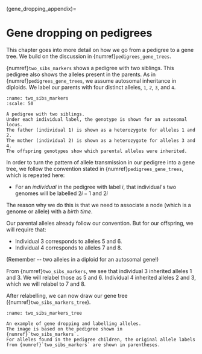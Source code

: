 (gene_dropping_appendix)=

# Gene dropping on pedigrees

This chapter goes into more detail on how we go from a pedigree to a gene tree.
We build on the discussion in {numref}`pedigrees_gene_trees`.

{numref}`two_sibs_markers` shows a pedigree with two siblings.
This pedigree also shows the alleles present in the parents.
As in {numref}`pedigrees_gene_trees`, we assume autosomal inheritance in diploids.
We label our parents with four distinct alleles, `1`, `2`, `3`, and `4`.

```{figure} ../figures/two_sibs_markers.png
:name: two_sibs_markers
:scale: 50

A pedigree with two siblings.
Under each individual label, the genotype is shown for an autosomal locus.
The father (individual 1) is shown as a heterozygote for alleles 1 and 2.
The mother (individual 2) is shown as a heterozygote for alleles 3 and 4.
The offspring genotypes show which parental alleles were inherited.
```

In order to turn the pattern of allele transmission in our pedigree into a gene tree,
we follow the convention stated in {numref}`pedigrees_gene_trees`, which is repeated here:

* For an *individual* in the pedigree with label $i$, that individual's two genomes will be labelled $2i - 1$ and $2i$

The reason why we do this is that we need to associate a node (which is a genome or allele) with a *birth time*.

Our parental alleles already follow our convention.
But for our offspring, we will require that:

* Individual 3 corresponds to alleles 5 and 6.
* Individual 4 corresponds to alleles 7 and 8.

(Remember -- two alleles in a diploid for an autosomal gene!)

From {numref}`two_sibs_markers`, we see that individual 3 inherited alleles 1 and 3.
We will relabel those as 5 and 6.
Individual 4 inherited alleles 2 and 3, which we will relabel to 7 and 8.

After relabelling, we can now draw our gene tree ({numref}`two_sibs_markers_tree`).

```{figure} ../figures/two_sibs_appendix.svg
:name: two_sibs_markers_tree

An example of gene dropping and labelling alleles.
The image is based on the pedigree shown in {numref}`two_sibs_markers`.
For alleles found in the pedigree children, the original allele labels from {numref}`two_sibs_markers` are shown in parentheses.
```
